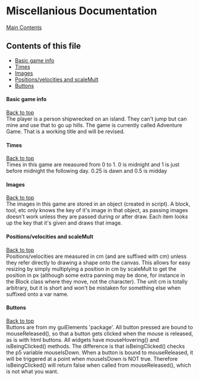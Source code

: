 # Miscellanious Documentation

[Main Contents](/README.md)

## Contents of this file
- [Basic game info](#basic-game-info)
- [Times](#times)
- [Images](#images)
- [Positions/velocities and scaleMult](#positionsvelocities-and-scalemult)
- [Buttons](#buttons)

#### Basic game info
[Back to top](#contents-of-this-file)  
The player is a person shipwrecked on an island. They can't jump but can mine and use that to go up hills. The game is currently called Adventure Game. That is a working title and will be revised.

#### Times
[Back to top](#contents-of-this-file)  
Times in this game are measured from 0 to 1. 0 is midnight and 1 is just before midnight the following day. 0.25 is dawn and 0.5 is midday

#### Images
[Back to top](#contents-of-this-file)  
The images in this game are stored in an object (created in script). A block, tool, etc only knows the key of it's image in that object, as passing images doesn't work unless they are passed during or after draw. Each item looks up the key that it's given and draws that image.

#### Positions/velocities and scaleMult
[Back to top](#contents-of-this-file)  
Positions/velocities are measured in cm (and are suffixed with cm) unless they refer directly to drawing a shape onto the canvas. This allows for easy resizing by simply multiplying a position in cm by scaleMult to get the position in px (although some extra panning may be done, for instance in the Block class where they move, not the character). The unit cm is totally arbitrary, but it is short and won't be mistaken for something else when suffixed onto a var name.

#### Buttons
[Back to top](#contents-of-this-file)  
Buttons are from my guiElements 'package'. All button pressed are bound to mouseReleased(), so that a button gets clicked when the mouse is released, as is with html buttons. All widgets have mouseHovering() and isBeingClicked() methods. The difference is that isBeingClicked() checks the p5 variable mouseIsDown. When a button is bound to mouseReleased, it will be triggered at a point when mouseIsDown is NOT true. Therefore isBeingClicked() will return false when called from mouseReleased(), which is not what you want.